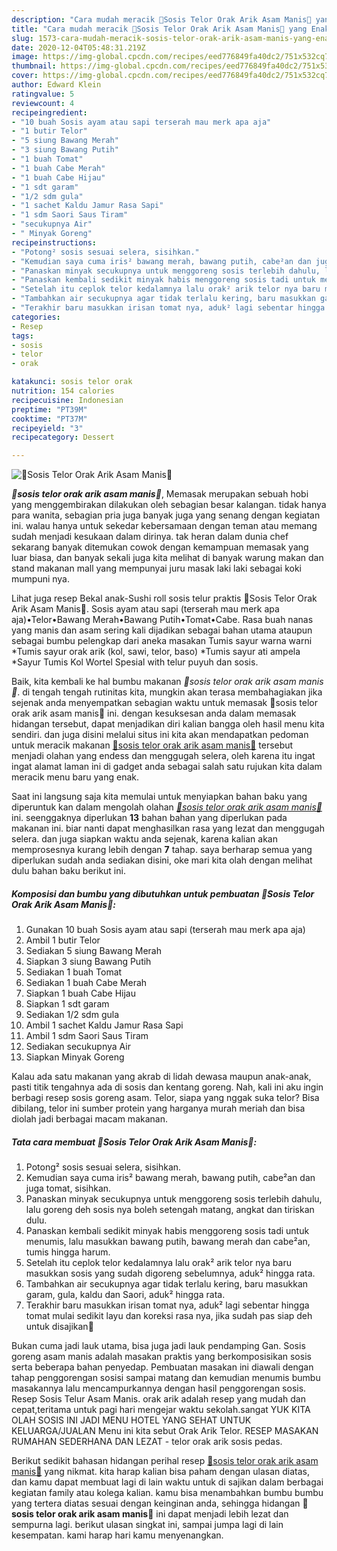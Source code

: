 ```yaml
---
description: "Cara mudah meracik 🍃Sosis Telor Orak Arik Asam Manis🍃 yang Enak Banget"
title: "Cara mudah meracik 🍃Sosis Telor Orak Arik Asam Manis🍃 yang Enak Banget"
slug: 1573-cara-mudah-meracik-sosis-telor-orak-arik-asam-manis-yang-enak-banget
date: 2020-12-04T05:48:31.219Z
image: https://img-global.cpcdn.com/recipes/eed776849fa40dc2/751x532cq70/🍃sosis-telor-orak-arik-asam-manis🍃-foto-resep-utama.jpg
thumbnail: https://img-global.cpcdn.com/recipes/eed776849fa40dc2/751x532cq70/🍃sosis-telor-orak-arik-asam-manis🍃-foto-resep-utama.jpg
cover: https://img-global.cpcdn.com/recipes/eed776849fa40dc2/751x532cq70/🍃sosis-telor-orak-arik-asam-manis🍃-foto-resep-utama.jpg
author: Edward Klein
ratingvalue: 5
reviewcount: 4
recipeingredient:
- "10 buah Sosis ayam atau sapi terserah mau merk apa aja"
- "1 butir Telor"
- "5 siung Bawang Merah"
- "3 siung Bawang Putih"
- "1 buah Tomat"
- "1 buah Cabe Merah"
- "1 buah Cabe Hijau"
- "1 sdt garam"
- "1/2 sdm gula"
- "1 sachet Kaldu Jamur Rasa Sapi"
- "1 sdm Saori Saus Tiram"
- "secukupnya Air"
- " Minyak Goreng"
recipeinstructions:
- "Potong² sosis sesuai selera, sisihkan."
- "Kemudian saya cuma iris² bawang merah, bawang putih, cabe²an dan juga tomat, sisihkan."
- "Panaskan minyak secukupnya untuk menggoreng sosis terlebih dahulu, lalu goreng deh sosis nya boleh setengah matang, angkat dan tiriskan dulu."
- "Panaskan kembali sedikit minyak habis menggoreng sosis tadi untuk menumis, lalu masukkan bawang putih, bawang merah dan cabe²an, tumis hingga harum."
- "Setelah itu ceplok telor kedalamnya lalu orak² arik telor nya baru masukkan sosis yang sudah digoreng sebelumnya, aduk² hingga rata."
- "Tambahkan air secukupnya agar tidak terlalu kering, baru masukkan garam, gula, kaldu dan Saori, aduk² hingga rata."
- "Terakhir baru masukkan irisan tomat nya, aduk² lagi sebentar hingga tomat mulai sedikit layu dan koreksi rasa nya, jika sudah pas siap deh untuk disajikan🤤"
categories:
- Resep
tags:
- sosis
- telor
- orak

katakunci: sosis telor orak 
nutrition: 154 calories
recipecuisine: Indonesian
preptime: "PT39M"
cooktime: "PT37M"
recipeyield: "3"
recipecategory: Dessert

---
```



![🍃Sosis Telor Orak Arik Asam Manis🍃](https://img-global.cpcdn.com/recipes/eed776849fa40dc2/751x532cq70/🍃sosis-telor-orak-arik-asam-manis🍃-foto-resep-utama.jpg)

<b><i>🍃sosis telor orak arik asam manis🍃</i></b>, Memasak merupakan sebuah hobi yang menggembirakan dilakukan oleh sebagian besar kalangan. tidak hanya para wanita, sebagian pria juga banyak juga yang senang dengan kegiatan ini. walau hanya untuk sekedar kebersamaan dengan teman atau memang sudah menjadi kesukaan dalam dirinya. tak heran dalam dunia chef sekarang banyak ditemukan cowok dengan kemampuan memasak yang luar biasa, dan banyak sekali juga kita melihat di banyak warung makan dan stand makanan mall yang mempunyai juru masak laki laki sebagai koki mumpuni nya.

Lihat juga resep Bekal anak-Sushi roll sosis telur praktis 🍃Sosis Telor Orak Arik Asam Manis🍃. Sosis ayam atau sapi (terserah mau merk apa aja)•Telor•Bawang Merah•Bawang Putih•Tomat•Cabe. Rasa buah nanas yang manis dan asam sering kali dijadikan sebagai bahan utama ataupun sebagai bumbu pelengkap dari aneka masakan Tumis sayur warna warni *Tumis sayur orak arik (kol, sawi, telor, baso) *Tumis sayur ati ampela *Sayur Tumis Kol Wortel Spesial with telur puyuh dan sosis.

Baik, kita kembali ke hal bumbu makanan <i>🍃sosis telor orak arik asam manis🍃</i>. di tengah tengah rutinitas kita, mungkin akan terasa membahagiakan jika sejenak anda menyempatkan sebagian waktu untuk memasak 🍃sosis telor orak arik asam manis🍃 ini. dengan kesuksesan anda dalam memasak hidangan tersebut, dapat menjadikan diri kalian bangga oleh hasil menu kita sendiri. dan juga disini melalui situs ini kita akan mendapatkan pedoman untuk meracik makanan <u>🍃sosis telor orak arik asam manis🍃</u> tersebut menjadi olahan yang endess dan menggugah selera, oleh karena itu ingat ingat alamat laman ini di gadget anda sebagai salah satu rujukan kita dalam meracik menu baru yang enak.


Saat ini langsung saja kita memulai untuk menyiapkan bahan baku yang diperuntuk kan dalam mengolah olahan <u><i>🍃sosis telor orak arik asam manis🍃</i></u> ini. seenggaknya diperlukan <b>13</b> bahan bahan yang diperlukan pada makanan ini. biar nanti dapat menghasilkan rasa yang lezat dan menggugah selera. dan juga siapkan waktu anda sejenak, karena kalian akan memprosesnya kurang lebih dengan <b>7</b> tahap. saya berharap semua yang diperlukan sudah anda sediakan disini, oke mari kita olah dengan melihat dulu bahan baku berikut ini.

<!--inarticleads1-->

##### Komposisi dan bumbu yang dibutuhkan untuk pembuatan 🍃Sosis Telor Orak Arik Asam Manis🍃:

1. Gunakan 10 buah Sosis ayam atau sapi (terserah mau merk apa aja)
1. Ambil 1 butir Telor
1. Sediakan 5 siung Bawang Merah
1. Siapkan 3 siung Bawang Putih
1. Sediakan 1 buah Tomat
1. Sediakan 1 buah Cabe Merah
1. Siapkan 1 buah Cabe Hijau
1. Siapkan 1 sdt garam
1. Sediakan 1/2 sdm gula
1. Ambil 1 sachet Kaldu Jamur Rasa Sapi
1. Ambil 1 sdm Saori Saus Tiram
1. Sediakan secukupnya Air
1. Siapkan  Minyak Goreng


Kalau ada satu makanan yang akrab di lidah dewasa maupun anak-anak, pasti titik tengahnya ada di sosis dan kentang goreng. Nah, kali ini aku ingin berbagi resep sosis goreng asam. Telor, siapa yang nggak suka telor? Bisa dibilang, telor ini sumber protein yang harganya murah meriah dan bisa diolah jadi berbagai macam makanan. 

<!--inarticleads2-->

##### Tata cara membuat 🍃Sosis Telor Orak Arik Asam Manis🍃:

1. Potong² sosis sesuai selera, sisihkan.
1. Kemudian saya cuma iris² bawang merah, bawang putih, cabe²an dan juga tomat, sisihkan.
1. Panaskan minyak secukupnya untuk menggoreng sosis terlebih dahulu, lalu goreng deh sosis nya boleh setengah matang, angkat dan tiriskan dulu.
1. Panaskan kembali sedikit minyak habis menggoreng sosis tadi untuk menumis, lalu masukkan bawang putih, bawang merah dan cabe²an, tumis hingga harum.
1. Setelah itu ceplok telor kedalamnya lalu orak² arik telor nya baru masukkan sosis yang sudah digoreng sebelumnya, aduk² hingga rata.
1. Tambahkan air secukupnya agar tidak terlalu kering, baru masukkan garam, gula, kaldu dan Saori, aduk² hingga rata.
1. Terakhir baru masukkan irisan tomat nya, aduk² lagi sebentar hingga tomat mulai sedikit layu dan koreksi rasa nya, jika sudah pas siap deh untuk disajikan🤤


Bukan cuma jadi lauk utama, bisa juga jadi lauk pendamping Gan. Sosis goreng asam manis adalah masakan praktis yang berkomposisikan sosis serta beberapa bahan penyedap. Pembuatan masakan ini diawali dengan tahap penggorengan sosisi sampai matang dan kemudian menumis bumbu masakannya lalu mencampurkannya dengan hasil penggorengan sosis. Resep Sosis Telur Asam Manis. orak arik adalah resep yang mudah dan cepat,teritama untuk pagi hari mengejar waktu sekolah.sangat YUK KITA OLAH SOSIS INI JADI MENU HOTEL YANG SEHAT UNTUK KELUARGA/JUALAN Menu ini kita sebut Orak Arik Telor. RESEP MASAKAN RUMAHAN SEDERHANA DAN LEZAT - telor orak arik sosis pedas. 

Berikut sedikit bahasan hidangan perihal resep <u>🍃sosis telor orak arik asam manis🍃</u> yang nikmat. kita harap kalian bisa paham dengan ulasan diatas, dan kamu dapat membuat lagi di lain waktu untuk di sajikan dalam berbagai kegiatan family atau kolega kalian. kamu bisa menambahkan bumbu bumbu yang tertera diatas sesuai dengan keinginan anda, sehingga hidangan <b>🍃sosis telor orak arik asam manis🍃</b> ini dapat menjadi lebih lezat dan sempurna lagi. berikut ulasan singkat ini, sampai jumpa lagi di lain kesempatan. kami harap hari kamu menyenangkan.
